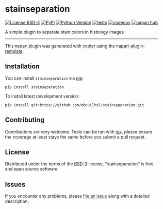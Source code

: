 # stainseparation

[![License BSD-3](https://img.shields.io/pypi/l/stainseparation.svg?color=green)](https://github.com/ebouilhol/stainseparation/raw/main/LICENSE)
[![PyPI](https://img.shields.io/pypi/v/stainseparation.svg?color=green)](https://pypi.org/project/stainseparation)
[![Python Version](https://img.shields.io/pypi/pyversions/stainseparation.svg?color=green)](https://python.org)
[![tests](https://github.com/ebouilhol/stainseparation/workflows/tests/badge.svg)](https://github.com/ebouilhol/stainseparation/actions)
[![codecov](https://codecov.io/gh/ebouilhol/stainseparation/branch/main/graph/badge.svg)](https://codecov.io/gh/ebouilhol/stainseparation)
[![napari hub](https://img.shields.io/endpoint?url=https://api.napari-hub.org/shields/stainseparation)](https://napari-hub.org/plugins/stainseparation)

A simple plugin to separate stain colors in histology images

----------------------------------

This [napari] plugin was generated with [copier] using the [napari-plugin-template].

<!--
Don't miss the full getting started guide to set up your new package:
https://github.com/napari/napari-plugin-template#getting-started

and review the napari docs for plugin developers:
https://napari.org/stable/plugins/index.html
-->

## Installation

You can install `stainseparation` via [pip]:

    pip install stainseparation



To install latest development version :

    pip install git+https://github.com/ebouilhol/stainseparation.git


## Contributing

Contributions are very welcome. Tests can be run with [tox], please ensure
the coverage at least stays the same before you submit a pull request.

## License

Distributed under the terms of the [BSD-3] license,
"stainseparation" is free and open source software

## Issues

If you encounter any problems, please [file an issue] along with a detailed description.

[napari]: https://github.com/napari/napari
[copier]: https://copier.readthedocs.io/en/stable/
[@napari]: https://github.com/napari
[MIT]: http://opensource.org/licenses/MIT
[BSD-3]: http://opensource.org/licenses/BSD-3-Clause
[GNU GPL v3.0]: http://www.gnu.org/licenses/gpl-3.0.txt
[GNU LGPL v3.0]: http://www.gnu.org/licenses/lgpl-3.0.txt
[Apache Software License 2.0]: http://www.apache.org/licenses/LICENSE-2.0
[Mozilla Public License 2.0]: https://www.mozilla.org/media/MPL/2.0/index.txt
[napari-plugin-template]: https://github.com/napari/napari-plugin-template

[file an issue]: https://github.com/ebouilhol/stainseparation/issues

[napari]: https://github.com/napari/napari
[tox]: https://tox.readthedocs.io/en/latest/
[pip]: https://pypi.org/project/pip/
[PyPI]: https://pypi.org/
